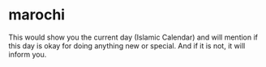 marochi
=======

This would show you the current day (Islamic Calendar) and will mention if this day is okay for doing anything new or special.
And if it is not, it will inform you.
